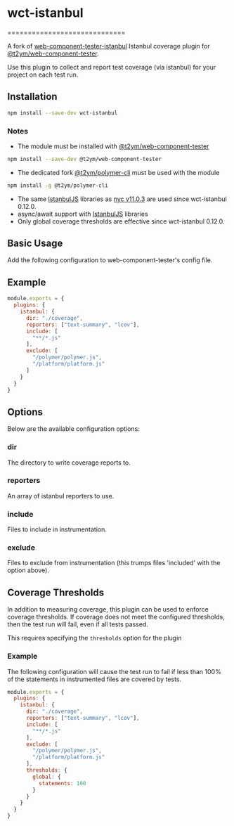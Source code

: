 # wct-istanbul
=============================

A fork of [web-component-tester-istanbul](https://github.com/thedeeno/web-component-tester-istanbul) Istanbul coverage plugin for [@t2ym/web-component-tester](https://github.com/t2ym/web-component-tester/tree/wct6-plugin-scoped).

Use this plugin to collect and report test coverage (via istanbul) for
your project on each test run.

## Installation

```sh
npm install --save-dev wct-istanbul
```

### Notes
- The module must be installed with [@t2ym/web-component-tester](https://github.com/t2ym/web-component-tester/tree/wct6-plugin-scoped)
```sh
npm install --save-dev @t2ym/web-component-tester
```
- The dedicated fork [@t2ym/polymer-cli](https://github.com/t2ym/polymer-cli/tree/wct6-plugin) must be used with the module
```sh
npm install -g @t2ym/polymer-cli
```
- The same [IstanbulJS](https://github.com/istanbuljs/istanbuljs) libraries as [nyc v11.0.3](https://github.com/istanbuljs/nyc) are used since wct-istanbul 0.12.0.
- async/await support with [IstanbulJS](https://github.com/istanbuljs/istanbuljs) libraries
- Only global coverage thresholds are effective since wct-istanbul 0.12.0.

## Basic Usage

Add the following configuration to web-component-tester's config file.

## Example

```js
module.exports = {
  plugins: {
    istanbul: {
      dir: "./coverage",
      reporters: ["text-summary", "lcov"],
      include: [
        "**/*.js"
      ],
      exclude: [
        "/polymer/polymer.js",
        "/platform/platform.js"
      ]
    }
  }
}
```

## Options

Below are the available configuration options:

### dir

The directory to write coverage reports to.

### reporters

An array of istanbul reporters to use.

### include

Files to include in instrumentation.

### exclude

Files to exclude from instrumentation (this trumps files 'included' with
the option above).

## Coverage Thresholds

In addition to measuring coverage, this plugin can be used to enforce
coverage thresholds.  If coverage does not meet the configured thresholds,
then the test run will fail, even if all tests passed.

This requires specifying the `thresholds` option for the plugin

### Example

The following configuration will cause the test run to fail if less
than 100% of the statements in instrumented files are covered by
tests.

```js
module.exports = {
  plugins: {
    istanbul: {
      dir: "./coverage",
      reporters: ["text-summary", "lcov"],
      include: [
        "**/*.js"
      ],
      exclude: [
        "/polymer/polymer.js",
        "/platform/platform.js"
      ],
      thresholds: {
        global: {
          statements: 100
        }
      }
    }
  }
}
```
